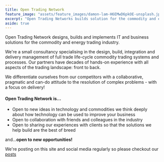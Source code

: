 ```yaml
---
title: Open Trading Network
feature_image: "assets/feature_images/damon-lam-H6EMwD6pkOE-unsplash.jpg"
excerpt: "Open Trading Networks builds solution for the commodity and energy trading sector."
aside: true
---
```


Open Trading Network designs, builds and implements IT and business solutions for the commodity and energy trading industry.

We're a small consultancy specialising in the design, build, integration and delivery management of full trade life-cycle commodity trading systems and processes. Our partners have decades of hands-on experience with all aspects of the trading landscape: front to back.

We differentiate ourselves from our competitors with a collaborative, pragmatic and can-do attitude to the resolution of complex problems - with a focus on delivery!

#### Open Trading Network is...

* Open to new ideas in technology and commodities we think deeply about how technology can be used to improve your business
* Open to collaboration with friends and colleagues in the industry
* Open to sharing our experiences with clients so that the solutions we help build are the best of breed 

and...**open to new opportunities!**

We're posting on this site and social media regularly so please checkout our [posts](/category/all)
